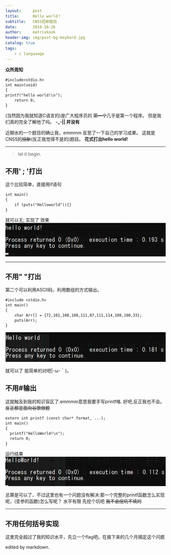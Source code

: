 ```yaml
---
layout:     post
title:      Hello world！
subtitle:   CNSS招新题目
date:       2018-10-26
author:     matrixkook
header-img: img/post-bg-keybord.jpg
catalog: true
tags:
    - c languaage
---
```


**众所周知**
```
#include<stdio.h>
int main(void)
{
printf("hello world!\n");
    return 0;
}

```
(当然因为我就知道C语言的)是广大程序员的 ~~第一个~~几乎是第一个程序。
但是我们真的完全了解他了吗。
**-_-|| 并没有**

近期水的一个题目的确让我，emmmm 反思了一下自己的学习成果。
这就是CNSS的~~招新~~(反正我觉得不是的)题目。
 **花式打出hello world!**

-----
> let it begin.

## 不用' ; '打出
这个比较简单，直接用if语句
```
int main()
{
	if (puts("Helloworld")){}
}
```
就可以无; 实现了
         效果
![image](/img/HW01.png)

-----

## 不用" "打出
第二个可以利用ASCII码，利用数组的方式输出。
```
#include <stdio.h>
int main()
{
	char Arr[] = {72,101,108,108,111,87,111,114,108,100,33};
	puts(Arr);
}
```
![image](/img/HW02.png)

就可以了 挺简单的对吧|･ω･｀)。
## 不用#输出
这就触及到我的知识盲区了.emmmm意思我要手写printf咯.
好吧,反正我也不会。~~反正都是面向谷歌做题~~

```
extern int printf (const char* format, ...);
int main()
{
  printf("HelloWorld!\n");
  return 0;
}

```
运行结果 
![image](/img/HW04.png)


总算是可以了，不过这里也有一个问题没有解决:那一个完整的printf函数怎么实现呢，(变参的函数)怎么写呢？
水平有限 先挖个坑吧 ~~我不会挖坑不填的~~

----
## 不用任何括号实现
这里完全超过了我的知识水平，先立一个flag吧。在接下来的几个月搞定这个问题

edited by markdown.
